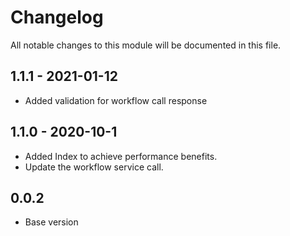

# Changelog
All notable changes to this module will be documented in this file.

## 1.1.1 - 2021-01-12

- Added validation for workflow call response

## 1.1.0 - 2020-10-1

- Added Index to achieve performance benefits.
- Update the workflow service call.

## 0.0.2

- Base version
